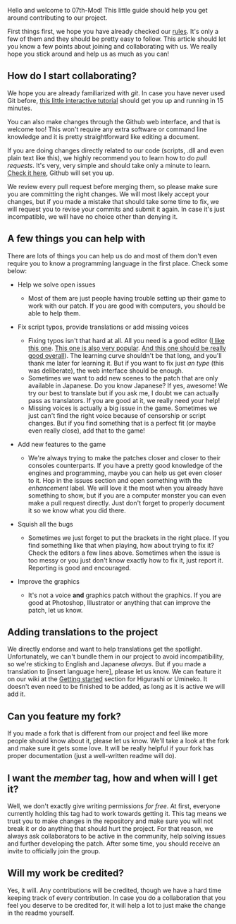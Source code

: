 Hello and welcome to 07th-Mod! This little guide should help you get around contributing to our project.

First things first, we hope you have already checked our [rules](https://07th-mod.com/wiki/Rules/). It's only a few of them and they should be pretty easy to follow.
This article should let you know a few points about joining and collaborating with us. We really hope you stick around and help us as much as you can!

## How do I start collaborating?

We hope you are already familiarized with *git*. In case you have never used Git before, [this little interactive tutorial](https://try.github.io/levels/1/challenges/1) should get you up and running in 15 minutes.

You can also make changes through the Github web interface, and that is welcome too! This won't require any extra software or command line knowledge and it is pretty straightforward like editing a document.

If you are doing changes directly related to our code (scripts, .dll and even plain text like this), we highly recommend you to learn how to do *pull requests*. It's very, very simple and should take only a minute to learn. [Check it here](https://help.github.com/articles/creating-a-pull-request/), Github will set you up.

We review every pull request before merging them, so please make sure you are committing the right changes. We will most likely accept your changes, but if you made a mistake that should take some time to fix, we will request you to revise your commits and submit it again. In case it's just incompatible, we will have no choice other than denying it.

## A few things you can help with

There are lots of things you can help us do and most of them don't even require you to know a programming language in the first place. Check some below:

* Help we solve open issues
    * Most of them are just people having trouble setting up their game to work with our patch. If you are good with computers, you should be able to help them.


* Fix script typos, provide translations or add missing voices
    * Fixing typos isn't that hard at all. All you need is a good editor ([I like this one](https://code.visualstudio.com/). [This one is also very popular](https://www.sublimetext.com/). [And this one should be really good overall](https://atom.io/)). The learning curve shouldn't be that long, and you'll thank me later for learning it. But if you want to fix just *an type* (this was deliberate), the web interface should be enough.
    * Sometimes we want to add new scenes to the patch that are only available in Japanese. Do you know Japanese? If yes, awesome! We try our best to translate but if you ask me, I doubt we can actually pass as translators. If you are good at it, we really need your help!
    * Missing voices is actually a big issue in the game. Sometimes we just can't find the right voice because of censorship or script changes. But if you find something that is a perfect fit (or maybe even really close), add that to the game!


* Add new features to the game
    * We're always trying to make the patches closer and closer to their consoles counterparts. If you have a pretty good knowledge of the engines and programming, maybe you can help us get even closer to it. Hop in the issues section and open something with the *enhancement* label. We will love it the most when you already have something to show, but if you are a computer monster you can even make a pull request directly. Just don't forget to properly document it so we know what you did there.


* Squish all the bugs
    * Sometimes we just forget to put the brackets in the right place. If you find something like that when playing, how about trying to fix it? Check the editors a few lines above. Sometimes when the issue is too messy or you just don't know exactly how to fix it, just report it. Reporting is good and encouraged.


* Improve the graphics
    * It's not a voice **and** graphics patch without the graphics. If you are good at Photoshop, Illustrator or anything that can improve the patch, let us know.

## Adding translations to the project

We directly endorse and want to help translations get the spotlight. Unfortunately, we can't bundle them in our project to avoid incompatibility, so we're sticking to English and Japanese *always*. But if you made a translation to [insert language here], please let us know. We can feature it on our wiki at the [Getting started](https://07th-mod.com/wiki/Higurashi/Higurashi-Getting-started/) section for Higurashi or Umineko. It doesn't even need to be finished to be added, as long as it is active we will add it.

## Can you feature my fork?

If you made a fork that is different from our project and feel like more people should know about it, please let us know. We'll take a look at the fork and make sure it gets some love. It will be really helpful if your fork has proper documentation (just a well-written readme will do).

## I want the *member* tag, how and when will I get it?

Well, we don't exactly give writing permissions *for free*. At first, everyone currently holding this tag had to work towards getting it. This tag means we trust you to make changes in the repository and make sure you will not break it or do anything that should hurt the project. For that reason, we always ask collaborators to be active in the community, help solving issues and further developing the patch. After some time, you should receive an invite to officially join the group.

## Will my work be credited?

Yes, it will. Any contributions will be credited, though we have a hard time keeping track of every contribution. In case you do a collaboration that you feel you deserve to be credited for, it will help a lot to just make the change in the readme yourself. 
